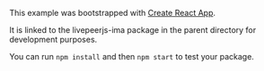 This example was bootstrapped with [Create React App](https://github.com/facebook/create-react-app).

It is linked to the livepeerjs-ima package in the parent directory for development purposes.

You can run `npm install` and then `npm start` to test your package.
